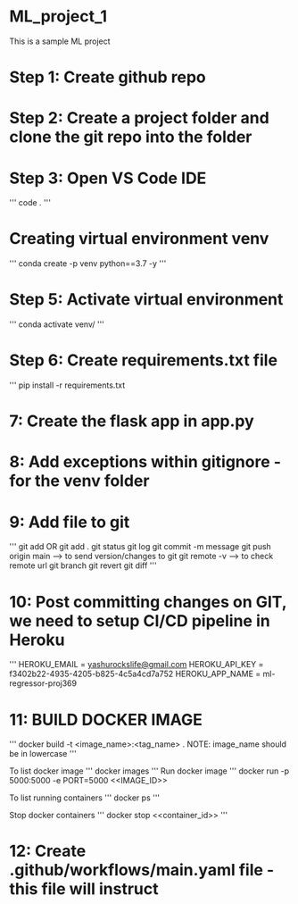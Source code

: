 # ML_project_1
This is a sample ML project

# Step 1: Create github repo

# Step 2: Create a project folder and clone the git  repo into the folder

# Step 3: Open VS Code IDE
'''
code .
'''

# Creating virtual environment venv
'''
conda create -p venv python==3.7 -y
'''

# Step 5: Activate virtual environment
'''
conda activate venv/
'''

# Step 6: Create requirements.txt file
'''
pip install -r requirements.txt

# 7: Create the flask app in app.py

# 8: Add exceptions within gitignore - for the venv folder 

# 9: Add file to git
'''
git add <filename> OR
git add .
git status 
git log
git commit -m message
git push origin main --> to send version/changes to git
git remote -v --> to check remote url
git branch
git revert
git diff
'''

# 10: Post committing changes on GIT, we need to setup CI/CD pipeline in Heroku
'''
HEROKU_EMAIL = yashurockslife@gmail.com
HEROKU_API_KEY = f3402b22-4935-4205-b825-4c5a4cd7a752
HEROKU_APP_NAME = ml-regressor-proj369

# 11: BUILD DOCKER IMAGE
'''
docker build -t <image_name>:<tag_name> .
NOTE: image_name should be in lowercase
'''

To list docker image
'''
docker images
'''
Run docker image
'''
docker run -p 5000:5000 -e PORT=5000 <<IMAGE_ID>>

To list running containers 
'''
docker ps
'''

Stop docker containers
'''
docker stop <<container_id>>
'''
# 12: Create .github/workflows/main.yaml file - this file will instruct 